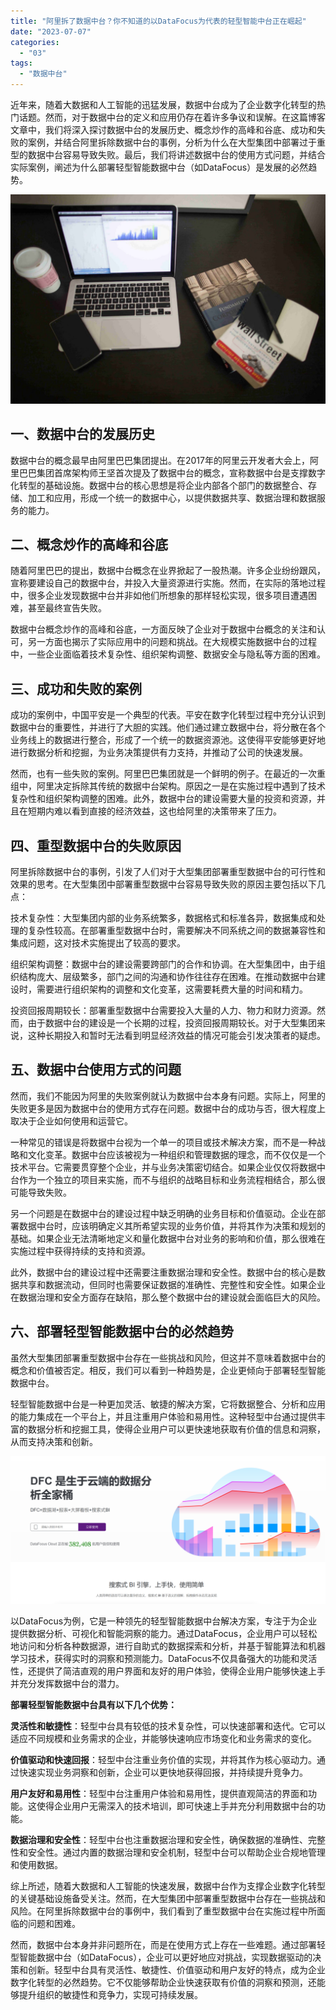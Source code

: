 ```yaml
---
title: "阿里拆了数据中台？你不知道的以DataFocus为代表的轻型智能中台正在崛起"
date: "2023-07-07"
categories: 
  - "03"
tags: 
  - "数据中台"
---
```


近年来，随着大数据和人工智能的迅猛发展，数据中台成为了企业数字化转型的热门话题。然而，对于数据中台的定义和应用仍存在着许多争议和误解。在这篇博客文章中，我们将深入探讨数据中台的发展历史、概念炒作的高峰和谷底、成功和失败的案例，并结合阿里拆除数据中台的事例，分析为什么在大型集团中部署过于重型的数据中台容易导致失败。最后，我们将讲述数据中台的使用方式问题，并结合实际案例，阐述为什么部署轻型智能数据中台（如DataFocus）是发展的必然趋势。

![](images/1642754329-1.jpg)

## 一、数据中台的发展历史

数据中台的概念最早由阿里巴巴集团提出。在2017年的阿里云开发者大会上，阿里巴巴集团首席架构师王坚首次提及了数据中台的概念，宣称数据中台是支撑数字化转型的基础设施。数据中台的核心思想是将企业内部各个部门的数据整合、存储、加工和应用，形成一个统一的数据中心，以提供数据共享、数据治理和数据服务的能力。

## 二、概念炒作的高峰和谷底

随着阿里巴巴的提出，数据中台概念在业界掀起了一股热潮。许多企业纷纷跟风，宣称要建设自己的数据中台，并投入大量资源进行实施。然而，在实际的落地过程中，很多企业发现数据中台并非如他们所想象的那样轻松实现，很多项目遭遇困难，甚至最终宣告失败。

数据中台概念炒作的高峰和谷底，一方面反映了企业对于数据中台概念的关注和认可，另一方面也揭示了实际应用中的问题和挑战。在大规模实施数据中台的过程中，一些企业面临着技术复杂性、组织架构调整、数据安全与隐私等方面的困难。

## 三、成功和失败的案例

成功的案例中，中国平安是一个典型的代表。平安在数字化转型过程中充分认识到数据中台的重要性，并进行了大胆的实践。他们通过建立数据中台，将分散在各个业务线上的数据进行整合，形成了一个统一的数据资源池。这使得平安能够更好地进行数据分析和挖掘，为业务决策提供有力支持，并推动了公司的快速发展。

然而，也有一些失败的案例。阿里巴巴集团就是一个鲜明的例子。在最近的一次重组中，阿里决定拆除其传统的数据中台架构。原因之一是在实施过程中遇到了技术复杂性和组织架构调整的困难。此外，数据中台的建设需要大量的投资和资源，并且在短期内难以看到直接的经济效益，这也给阿里的决策带来了压力。

## 四、重型数据中台的失败原因

阿里拆除数据中台的事例，引发了人们对于大型集团部署重型数据中台的可行性和效果的思考。在大型集团中部署重型数据中台容易导致失败的原因主要包括以下几点：

技术复杂性：大型集团内部的业务系统繁多，数据格式和标准各异，数据集成和处理的复杂性较高。在部署重型数据中台时，需要解决不同系统之间的数据兼容性和集成问题，这对技术实施提出了较高的要求。

组织架构调整：数据中台的建设需要跨部门的合作和协调。在大型集团中，由于组织结构庞大、层级繁多，部门之间的沟通和协作往往存在困难。在推动数据中台建设时，需要进行组织架构的调整和文化变革，这需要耗费大量的时间和精力。

投资回报周期较长：部署重型数据中台需要投入大量的人力、物力和财力资源。然而，由于数据中台的建设是一个长期的过程，投资回报周期较长。对于大型集团来说，这种长期投入和暂时无法看到明显经济效益的情况可能会引发决策者的疑虑。

## 五、数据中台使用方式的问题

然而，我们不能因为阿里的失败案例就认为数据中台本身有问题。实际上，阿里的失败更多是因为数据中台的使用方式存在问题。数据中台的成功与否，很大程度上取决于企业如何使用和运营它。

一种常见的错误是将数据中台视为一个单一的项目或技术解决方案，而不是一种战略和文化变革。数据中台应该被视为一种组织和管理数据的理念，而不仅仅是一个技术平台。它需要贯穿整个企业，并与业务决策密切结合。如果企业仅仅将数据中台作为一个独立的项目来实施，而不与组织的战略目标和业务流程相结合，那么很可能导致失败。

另一个问题是在数据中台的建设过程中缺乏明确的业务目标和价值驱动。企业在部署数据中台时，应该明确定义其所希望实现的业务价值，并将其作为决策和规划的基础。如果企业无法清晰地定义和量化数据中台对业务的影响和价值，那么很难在实施过程中获得持续的支持和资源。

此外，数据中台的建设过程中还需要注重数据治理和安全性。数据中台的核心是数据共享和数据流动，但同时也需要保证数据的准确性、完整性和安全性。如果企业在数据治理和安全方面存在缺陷，那么整个数据中台的建设就会面临巨大的风险。

## 六、部署轻型智能数据中台的必然趋势

虽然大型集团部署重型数据中台存在一些挑战和风险，但这并不意味着数据中台的概念和价值被否定。相反，我们可以看到一种趋势是，企业更倾向于部署轻型智能数据中台。

轻型智能数据中台是一种更加灵活、敏捷的解决方案，它将数据整合、分析和应用的能力集成在一个平台上，并且注重用户体验和易用性。这种轻型中台通过提供丰富的数据分析和挖掘工具，使得企业用户可以更快速地获取有价值的信息和洞察，从而支持决策和创新。

![](images/1686616238-%E5%BE%AE%E4%BF%A1%E6%88%AA%E5%9B%BE_20230512142316.png)

以DataFocus为例，它是一种领先的轻型智能数据中台解决方案，专注于为企业提供数据分析、可视化和智能洞察的能力。通过DataFocus，企业用户可以轻松地访问和分析各种数据源，进行自助式的数据探索和分析，并基于智能算法和机器学习技术，获得实时的洞察和预测能力。DataFocus不仅具备强大的功能和灵活性，还提供了简洁直观的用户界面和友好的用户体验，使得企业用户能够快速上手并充分发挥数据中台的潜力。

**部署轻型智能数据中台具有以下几个优势：**

**灵活性和敏捷性**：轻型中台具有较低的技术复杂性，可以快速部署和迭代。它可以适应不同规模和业务需求的企业，并能够快速响应市场变化和业务需求的变化。

**价值驱动和快速回报**：轻型中台注重业务价值的实现，并将其作为核心驱动力。通过快速实现业务洞察和创新，企业可以更快地获得回报，并持续提升竞争力。

**用户友好和易用性**：轻型中台注重用户体验和易用性，提供直观简洁的界面和功能。这使得企业用户无需深入的技术培训，即可快速上手并充分利用数据中台的功能。

**数据治理和安全性**：轻型中台也注重数据治理和安全性，确保数据的准确性、完整性和安全性。通过内置的数据治理和安全机制，轻型中台可以帮助企业合规地管理和使用数据。

综上所述，随着大数据和人工智能的快速发展，数据中台作为支撑企业数字化转型的关键基础设施备受关注。然而，在大型集团中部署重型数据中台存在一些挑战和风险。在阿里拆除数据中台的事例中，我们看到了重型数据中台在实施过程中所面临的问题和困难。

然而，数据中台本身并非问题所在，而是在使用方式上存在一些难题。通过部署轻型智能数据中台（如DataFocus），企业可以更好地应对挑战，实现数据驱动的决策和创新。轻型中台具有灵活性、敏捷性、价值驱动和用户友好的特点，成为企业数字化转型的必然趋势。它不仅能够帮助企业快速获取有价值的洞察和预测，还能够提升组织的敏捷性和竞争力，实现可持续发展。
